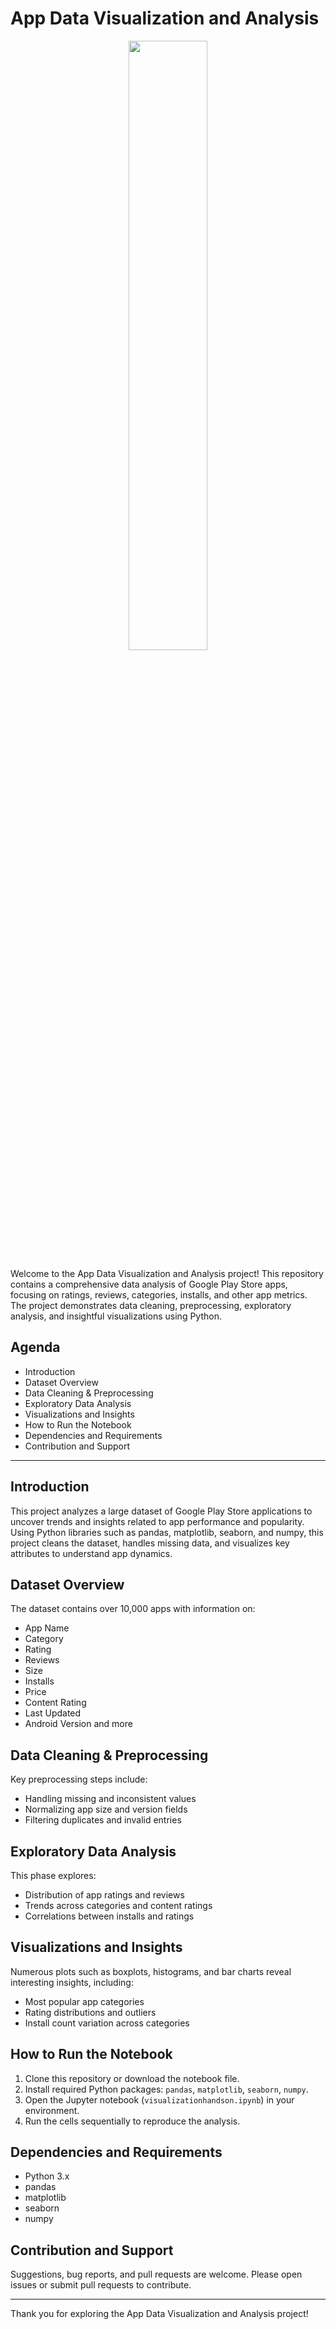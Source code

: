 # App Data Visualization and Analysis

<!DOCTYPE html>
<html lang="en">
<head>
    <meta charset="UTF-8">
    <meta name="viewport" content="width=device-width, initial-scale=1.0">
</head>
<body>
    <div style="text-align: center;">
        <img src="https://www.datameer.com/wp-content/uploads/2019/12/Data-Vizualisation-924x512.png" style="width:50%; height:auto;">
    </div>
</body>


Welcome to the App Data Visualization and Analysis project! This repository contains a comprehensive data analysis of Google Play Store apps, focusing on ratings, reviews, categories, installs, and other app metrics. The project demonstrates data cleaning, preprocessing, exploratory analysis, and insightful visualizations using Python.

## Agenda

- Introduction  
- Dataset Overview  
- Data Cleaning & Preprocessing  
- Exploratory Data Analysis  
- Visualizations and Insights  
- How to Run the Notebook  
- Dependencies and Requirements  
- Contribution and Support  

---

## Introduction

This project analyzes a large dataset of Google Play Store applications to uncover trends and insights related to app performance and popularity. Using Python libraries such as pandas, matplotlib, seaborn, and numpy, this project cleans the dataset, handles missing data, and visualizes key attributes to understand app dynamics.

## Dataset Overview

The dataset contains over 10,000 apps with information on:

- App Name  
- Category  
- Rating  
- Reviews  
- Size  
- Installs  
- Price  
- Content Rating  
- Last Updated  
- Android Version and more

## Data Cleaning & Preprocessing

Key preprocessing steps include:

- Handling missing and inconsistent values  
- Normalizing app size and version fields  
- Filtering duplicates and invalid entries

## Exploratory Data Analysis

This phase explores:

- Distribution of app ratings and reviews  
- Trends across categories and content ratings  
- Correlations between installs and ratings

## Visualizations and Insights

Numerous plots such as boxplots, histograms, and bar charts reveal interesting insights, including:

- Most popular app categories  
- Rating distributions and outliers  
- Install count variation across categories

## How to Run the Notebook

1. Clone this repository or download the notebook file.  
2. Install required Python packages: `pandas`, `matplotlib`, `seaborn`, `numpy`.  
3. Open the Jupyter notebook (`visualizationhandson.ipynb`) in your environment.  
4. Run the cells sequentially to reproduce the analysis.

## Dependencies and Requirements

- Python 3.x  
- pandas  
- matplotlib  
- seaborn  
- numpy

## Contribution and Support

Suggestions, bug reports, and pull requests are welcome. Please open issues or submit pull requests to contribute.

---

Thank you for exploring the App Data Visualization and Analysis project!

